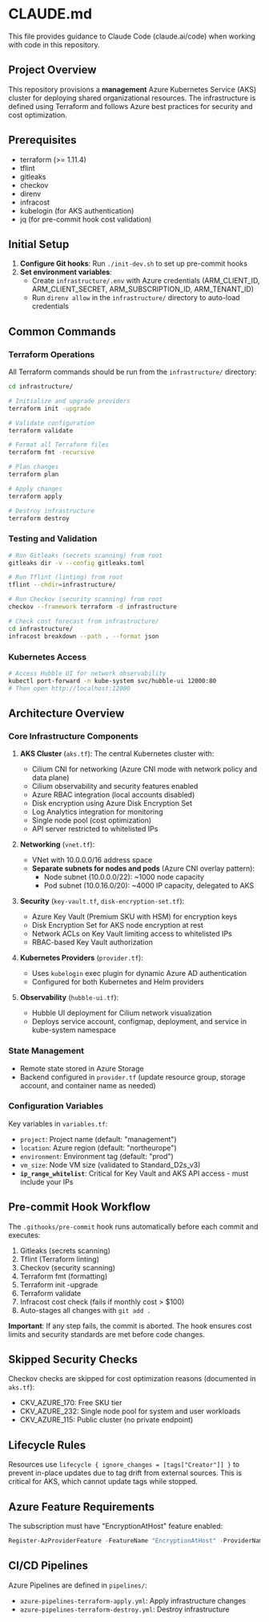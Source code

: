 # CLAUDE.md

This file provides guidance to Claude Code (claude.ai/code) when working with code in this repository.

## Project Overview

This repository provisions a **management** Azure Kubernetes Service (AKS) cluster for deploying shared organizational resources. The infrastructure is defined using Terraform and follows Azure best practices for security and cost optimization.

## Prerequisites

- terraform (>= 1.11.4)
- tflint
- gitleaks
- checkov
- direnv
- infracost
- kubelogin (for AKS authentication)
- jq (for pre-commit hook cost validation)

## Initial Setup

1. **Configure Git hooks**: Run `./init-dev.sh` to set up pre-commit hooks
2. **Set environment variables**:
   - Create `infrastructure/.env` with Azure credentials (ARM_CLIENT_ID, ARM_CLIENT_SECRET, ARM_SUBSCRIPTION_ID, ARM_TENANT_ID)
   - Run `direnv allow` in the `infrastructure/` directory to auto-load credentials

## Common Commands

### Terraform Operations

All Terraform commands should be run from the `infrastructure/` directory:

```bash
cd infrastructure/

# Initialize and upgrade providers
terraform init -upgrade

# Validate configuration
terraform validate

# Format all Terraform files
terraform fmt -recursive

# Plan changes
terraform plan

# Apply changes
terraform apply

# Destroy infrastructure
terraform destroy
```

### Testing and Validation

```bash
# Run Gitleaks (secrets scanning) from root
gitleaks dir -v --config gitleaks.toml

# Run Tflint (linting) from root
tflint --chdir=infrastructure/

# Run Checkov (security scanning) from root
checkov --framework terraform -d infrastructure

# Check cost forecast from infrastructure/
cd infrastructure/
infracost breakdown --path . --format json
```

### Kubernetes Access

```bash
# Access Hubble UI for network observability
kubectl port-forward -n kube-system svc/hubble-ui 12000:80
# Then open http://localhost:12000
```

## Architecture Overview

### Core Infrastructure Components

1. **AKS Cluster** (`aks.tf`): The central Kubernetes cluster with:

   - Cilium CNI for networking (Azure CNI mode with network policy and data plane)
   - Cilium observability and security features enabled
   - Azure RBAC integration (local accounts disabled)
   - Disk encryption using Azure Disk Encryption Set
   - Log Analytics integration for monitoring
   - Single node pool (cost optimization)
   - API server restricted to whitelisted IPs

2. **Networking** (`vnet.tf`):

   - VNet with 10.0.0.0/16 address space
   - **Separate subnets for nodes and pods** (Azure CNI overlay pattern):
     - Node subnet (10.0.0.0/22): ~1000 node capacity
     - Pod subnet (10.0.16.0/20): ~4000 IP capacity, delegated to AKS

3. **Security** (`key-vault.tf`, `disk-encryption-set.tf`):

   - Azure Key Vault (Premium SKU with HSM) for encryption keys
   - Disk Encryption Set for AKS node encryption at rest
   - Network ACLs on Key Vault limiting access to whitelisted IPs
   - RBAC-based Key Vault authorization

4. **Kubernetes Providers** (`provider.tf`):

   - Uses `kubelogin` exec plugin for dynamic Azure AD authentication
   - Configured for both Kubernetes and Helm providers

5. **Observability** (`hubble-ui.tf`):
   - Hubble UI deployment for Cilium network visualization
   - Deploys service account, configmap, deployment, and service in kube-system namespace

### State Management

- Remote state stored in Azure Storage
- Backend configured in `provider.tf` (update resource group, storage account, and container name as needed)

### Configuration Variables

Key variables in `variables.tf`:

- `project`: Project name (default: "management")
- `location`: Azure region (default: "northeurope")
- `environment`: Environment tag (default: "prod")
- `vm_size`: Node VM size (validated to Standard_D2s_v3)
- **`ip_range_whitelist`**: Critical for Key Vault and AKS API access - must include your IPs

## Pre-commit Hook Workflow

The `.githooks/pre-commit` hook runs automatically before each commit and executes:

1. Gitleaks (secrets scanning)
2. Tflint (Terraform linting)
3. Checkov (security scanning)
4. Terraform fmt (formatting)
5. Terraform init -upgrade
6. Terraform validate
7. Infracost cost check (fails if monthly cost > $100)
8. Auto-stages all changes with `git add .`

**Important**: If any step fails, the commit is aborted. The hook ensures cost limits and security standards are met before code changes.

## Skipped Security Checks

Checkov checks are skipped for cost optimization reasons (documented in `aks.tf`):

- CKV_AZURE_170: Free SKU tier
- CKV_AZURE_232: Single node pool for system and user workloads
- CKV_AZURE_115: Public cluster (no private endpoint)

## Lifecycle Rules

Resources use `lifecycle { ignore_changes = [tags["Creator"]] }` to prevent in-place updates due to tag drift from external sources. This is critical for AKS, which cannot update tags while stopped.

## Azure Feature Requirements

The subscription must have "EncryptionAtHost" feature enabled:

```powershell
Register-AzProviderFeature -FeatureName "EncryptionAtHost" -ProviderNamespace "Microsoft.Compute"
```

## CI/CD Pipelines

Azure Pipelines are defined in `pipelines/`:

- `azure-pipelines-terraform-apply.yml`: Apply infrastructure changes
- `azure-pipelines-terraform-destroy.yml`: Destroy infrastructure

